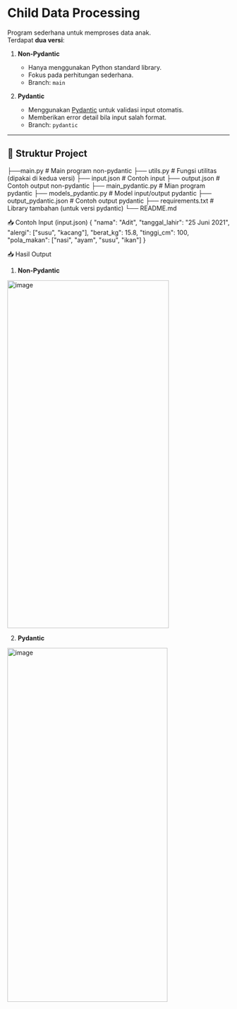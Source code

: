 # Child Data Processing

Program sederhana untuk memproses data anak.  
Terdapat **dua versi**:

1. **Non-Pydantic**  
   - Hanya menggunakan Python standard library.  
   - Fokus pada perhitungan sederhana.  
   - Branch: `main`  

2. **Pydantic**  
   - Menggunakan [Pydantic](https://docs.pydantic.dev) untuk validasi input otomatis.  
   - Memberikan error detail bila input salah format.  
   - Branch: `pydantic`  

---

## 📂 Struktur Project
   ├──main.py # Main program non-pydantic
   ├── utils.py # Fungsi utilitas (dipakai di kedua versi)
   ├── input.json # Contoh input
   ├── output.json # Contoh output non-pydantic
   ├── main_pydantic.py # Mian program pydantic
   ├── models_pydantic.py # Model input/output pydantic
   ├── output_pydantic.json # Contoh output pydantic
   ├── requirements.txt # Library tambahan (untuk versi pydantic)
   └── README.md

📥 Contoh Input (input.json)
{
  "nama": "Adit",
  "tanggal_lahir": "25 Juni 2021",
  "alergi": ["susu", "kacang"],
  "berat_kg": 15.8,
  "tinggi_cm": 100,
  "pola_makan": ["nasi", "ayam", "susu", "ikan"]
}

📥 Hasil Output
1. **Non-Pydantic**  
<img width="366" height="788" alt="image" src="https://github.com/user-attachments/assets/fca19421-dda3-45b7-9092-c084f1cd6466" />

2. **Pydantic**  
<img width="363" height="802" alt="image" src="https://github.com/user-attachments/assets/06a78c26-0a03-4c56-a8e5-a546c854e90f" />

